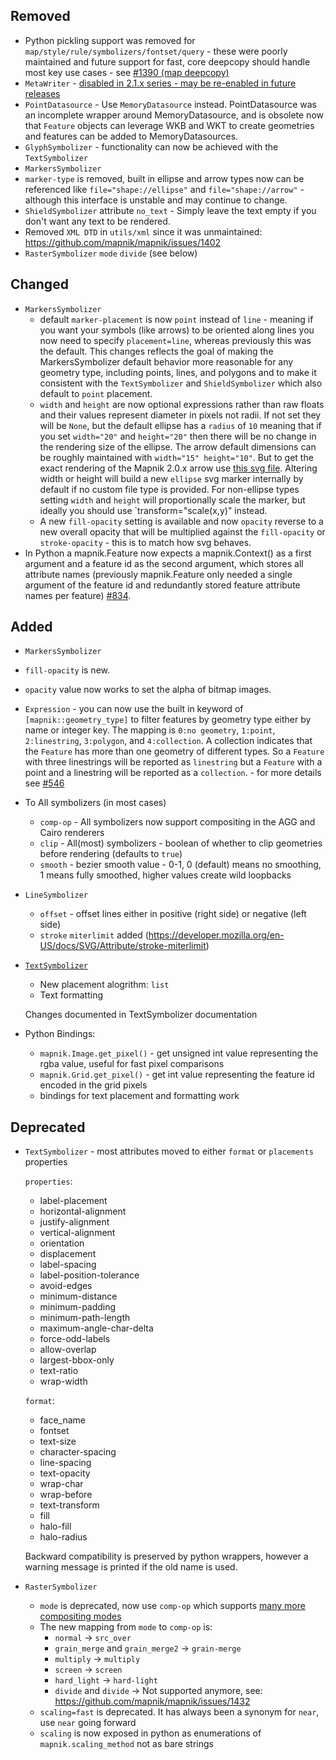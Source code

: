## Removed
 * Python pickling support was removed for `map/style/rule/symbolizers/fontset/query` - these were poorly maintained and future support for fast, core deepcopy should handle most key use cases - see [#1390 (map deepcopy)](https://github.com/mapnik/mapnik/issues/1390)
 * `MetaWriter` - [disabled in 2.1.x series - may be re-enabled in future releases](https://github.com/mapnik/mapnik/issues/1240)
 * `PointDatasource` - Use `MemoryDatasource` instead. PointDatasource was an incomplete wrapper around MemoryDatasource, and is obsolete now that `Feature` objects can leverage WKB and WKT to create geometries and features can be added to MemoryDatasources.
 * `GlyphSymbolizer` - functionality can now be achieved with the `TextSymbolizer`
 * `MarkersSymbolizer` 
  * `marker-type` is removed, built in ellipse and arrow types now can be referenced like `file="shape://ellipse"` and `file="shape://arrow"` - although this interface is unstable and may continue to change.
 * `ShieldSymbolizer` attribute `no_text` - Simply leave the text empty if you don't want any text to be rendered.
 * Removed `XML DTD` in `utils/xml` since it was unmaintained: https://github.com/mapnik/mapnik/issues/1402
 * `RasterSymbolizer` `mode` `divide` (see below)

## Changed

 * `MarkersSymbolizer`
   * default `marker-placement` is now `point` instead of `line` - meaning if you want your symbols (like arrows) to be oriented along lines you now need to specify `placement=line`, whereas previously this was the default. This changes reflects the goal of making the MarkersSymbolizer default behavior more reasonable for any geometry type, including points, lines, and polygons and to make it consistent with the `TextSymbolizer` and `ShieldSymbolizer` which also default to `point` placement.
   * `width` and `height` are now optional expressions rather than raw floats and their values represent diameter in pixels not radii. If not set they will be `None`, but the default ellipse has a `radius` of `10` meaning that if you set `width="20"` and `height="20"` then there will be no change in the rendering size of the ellipse. The arrow default dimensions can be roughly maintained with `width="15" height="10"`. But to get the exact rendering of the Mapnik 2.0.x arrow use [this svg file](https://gist.github.com/4158533). Altering width or height will build a new `ellipse` svg marker internally by default if no custom file type is provided. For non-ellipse types setting `width` and `height` will proportionally scale the marker, but ideally you should use `transform="scale(x,y)" instead.
   * A new `fill-opacity` setting is available and now `opacity` reverse to a new overall opacity that will be multiplied against the `fill-opacity` or `stroke-opacity` - this is to match how svg behaves.
 * In Python a mapnik.Feature now expects a mapnik.Context() as a first argument and a feature id as the second argument, which stores all attribute names (previously mapnik.Feature only needed a single argument of the feature id and redundantly stored feature attribute names per feature) [#834](https://github.com/mapnik/mapnik/issues/834).

## Added
 * `MarkersSymbolizer`
  * `fill-opacity` is new.
  * `opacity` value now works to set the alpha of bitmap images.
 * `Expression` - you can now use the built in keyword of `[mapnik::geometry_type]` to filter features by geometry type either by name or integer key. The mapping is `0:no geometry`, `1:point`, `2:linestring`, `3:polygon`, and `4:collection`. A collection indicates that the `Feature` has more than one geometry of different types. So a `Feature` with three linestrings will be reported as `linestring` but a `Feature` with a point and a linestring will be reported as a `collection`. - for more details see [#546](https://github.com/mapnik/mapnik/issues/546)
 * To All symbolizers (in most cases)
   * `comp-op` - All symbolizers now support compositing in the AGG and Cairo renderers
   * `clip` - All(most) symbolizers - boolean of whether to clip geometries before rendering (defaults to `true`)
   * `smooth` - bezier smooth value - 0-1, 0 (default) means no smoothing, 1 means fully smoothed, higher values create wild loopbacks
 * `LineSymbolizer`
   * `offset` - offset lines either in positive (right side) or negative (left side)
   * `stroke` `miterlimit` added (https://developer.mozilla.org/en-US/docs/SVG/Attribute/stroke-miterlimit)
 * [`TextSymbolizer`](https://github.com/mapnik/mapnik/wiki/TextSymbolizer)
   * New placement alogrithm: `list`
   * Text formatting

   Changes documented in TextSymbolizer documentation
 * Python Bindings:
   * `mapnik.Image.get_pixel()` - get unsigned int value representing the rgba value, useful for fast pixel comparisons
   * `mapnik.Grid.get_pixel()` - get int value representing the feature id encoded in the grid pixels
   * bindings for text placement and formatting work 

## Deprecated

 * `TextSymbolizer` - most attributes moved to either `format` or `placements` properties

   `properties`:
      * label-placement
      * horizontal-alignment
      * justify-alignment
      * vertical-alignment
      * orientation
      * displacement
      * label-spacing
      * label-position-tolerance
      * avoid-edges
      * minimum-distance
      * minimum-padding
      * minimum-path-length
      * maximum-angle-char-delta
      * force-odd-labels
      * allow-overlap
      * largest-bbox-only
      * text-ratio
      * wrap-width

   `format`:
      * face_name
      * fontset
      * text-size
      * character-spacing
      * line-spacing
      * text-opacity
      * wrap-char
      * wrap-before
      * text-transform
      * fill
      * halo-fill
      * halo-radius

    Backward compatibility is preserved by python wrappers, however a warning message is printed if the old name is used.


 * `RasterSymbolizer`
   *  `mode` is deprecated, now use `comp-op` which supports [many more compositing modes](https://github.com/mapnik/mapnik/blob/master/include/mapnik/image_compositing.hpp#L42-79)
   * The new mapping from `mode` to `comp-op` is:
     * `normal` -> `src_over`
     * `grain_merge` and `grain_merge2` -> `grain-merge`
     * `multiply` -> `multiply`
     * `screen` -> `screen`
     * `hard_light` -> `hard-light`
     * `divide` and `divide` -> Not supported anymore, see: https://github.com/mapnik/mapnik/issues/1432
   *  `scaling=fast` is deprecated. It has always been a synonym for `near`, use `near` going forward
   *  `scaling` is now exposed in python as enumerations of `mapnik.scaling_method` not as bare strings